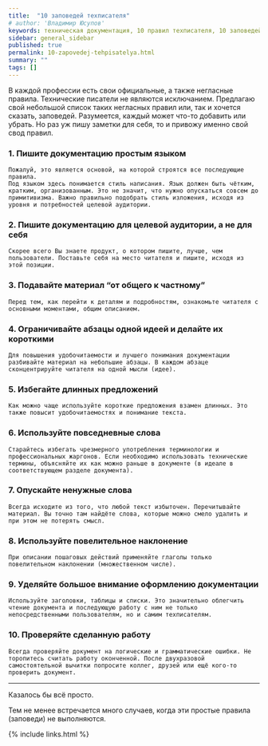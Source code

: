 ```yaml
---
title:  "10 заповедей техписателя"
# author: 'Владимир Юсупов'
keywords: техническая документация, 10 правил техписателя, 10 заповедей техписателя, правила технической документации, техписатель, технический писатель москва, заметки техписателя
sidebar: general_sidebar
published: true
permalink: 10-zapovedej-tehpisatelya.html
summary: ""
tags: []
---
```


В каждой профессии есть свои официальные, а также негласные правила. Технические писатели не являются исключанием. Предлагаю свой небольшой список таких негласных правил или, так и хочется сказать, заповедей. Разумеется, каждый может что-то добавить или убрать. Но раз уж пишу заметки для себя, то и привожу именно свой свод правил.

### 1. Пишите документацию простым языком
	
    Пожалуй, это является основой, на которой строятся все последующие правила. 
	Под языком здесь понимается стиль написания. Язык должен быть чётким, кратким, организованным. Это не значит, что нужно опускаться совсем до примитивизма. Важно правильно подобрать стиль изложения, исходя из уровня и потребностей целевой аудитории.

### 2. Пишите документацию для целевой аудитории, а не для себя
	
    Скорее всего Вы знаете продукт, о котором пишите, лучше, чем пользователи. Поставьте себя на место читателя и пишите, исходя из этой позиции.
 
### 3. Подавайте материал “от общего к частному”
	
    Перед тем, как перейти к деталям и подробностям, ознакомьте читателя с основными моментами, общим описанием.
 
### 4. Ограничивайте абзацы одной идеей и делайте их короткими
	
    Для повышения удобочитаемости и лучшего понимания документации разбивайте материал на небольшие абзацы. В каждом абзаце сконцентрируйте читателя на одной мысли (идее). 

### 5. Избегайте длинных предложений
	
    Как можно чаще используйте короткие предложения взамен длинных. Это также повысит удобочитаемостях и понимание текста.
 
### 6. Используйте повседневные слова
	
    Старайтесь избегать чрезмерного употребления терминологии и профессиональных жаргонов. Если необходимо использовать технические термины, объясняйте их как можно раньше в документе (в идеале в соответствующем разделе документа).
 
### 7. Опускайте ненужные слова
	
    Всегда исходите из того, что любой текст избыточен. Перечитывайте материал. Вы точно там найдёте слова, которые можно смело удалить и при этом не потерять смысл.

### 8. Используйте повелительное наклонение
	
    При описании пошаговых действий применяйте глаголы только повелительном наклонении (множественном числе).
 
### 9. Уделяйте большое внимание оформлению документации
	
    Используйте заголовки, таблицы и списки. Это значительно облегчить чтение документа и последующую работу с ним не только непосредственными пользователям, но и самим техписателям.
 
### 10. Проверяйте сделанную работу
	
    Всегда проверяйте документ на логические и грамматические ошибки. Не торопитесь считать работу оконченной. После двухразовой самостоятельной вычитки попросите коллег, друзей или ещё кого-то проверить документ.


***

Казалось бы всё просто.

Тем не менее встречается много случаев, когда эти простые правила (заповеди) не выполняются.

{% include links.html %}

